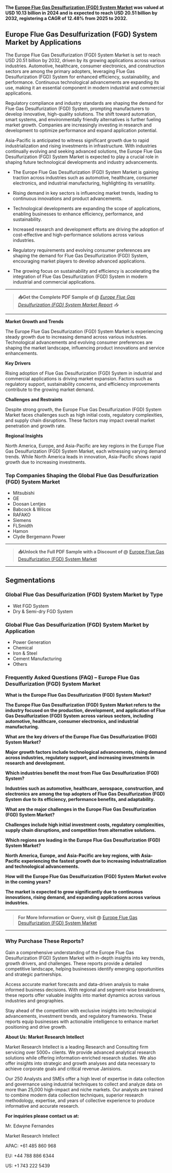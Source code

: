 <p><strong>The <a href="https://www.marketresearchintellect.com/download-sample/?rid=1049747&amp;utm_source=Pulse-April-Europe&amp;utm_medium=852">Europe Flue Gas Desulfurization (FGD) System Market</a> was valued at USD 10.13 billion in 2024 and is expected to reach USD 20.51 billion by 2032, registering a CAGR of 12.48% from 2025 to 2032.</strong></p><h2>Europe Flue Gas Desulfurization (FGD) System Market by Applications&nbsp;</h2><p><p>The Europe Flue Gas Desulfurization (FGD) System Market is set to reach USD 20.51 billion by 2032, driven by its growing applications across various industries. Automotive, healthcare, consumer electronics, and construction sectors are among the primary adopters, leveraging Flue Gas Desulfurization (FGD) System for enhanced efficiency, sustainability, and performance. Continuous technological advancements are expanding its use, making it an essential component in modern industrial and commercial applications.</p><p>Regulatory compliance and industry standards are shaping the demand for Flue Gas Desulfurization (FGD) System, prompting manufacturers to develop innovative, high-quality solutions. The shift toward automation, smart systems, and environmentally friendly alternatives is further fueling market growth. Companies are increasingly investing in research and development to optimize performance and expand application potential.</p><p>Asia-Pacific is anticipated to witness significant growth due to rapid industrialization and rising investments in infrastructure. With industries continually evolving and seeking advanced solutions, the Europe Flue Gas Desulfurization (FGD) System Market is expected to play a crucial role in shaping future technological developments and industry advancements.</p></p><ul><li><p>The Europe Flue Gas Desulfurization (FGD) System Market is gaining traction across industries such as automotive, healthcare, consumer electronics, and industrial manufacturing, highlighting its versatility.</p></li><li><p>Rising demand in key sectors is influencing market trends, leading to continuous innovations and product advancements.</p></li><li><p>Technological developments are expanding the scope of applications, enabling businesses to enhance efficiency, performance, and sustainability.</p></li><li><p>Increased research and development efforts are driving the adoption of cost-effective and high-performance solutions across various industries.</p></li><li><p>Regulatory requirements and evolving consumer preferences are shaping the demand for Flue Gas Desulfurization (FGD) System, encouraging market players to develop advanced applications.</p></li><li><p>The growing focus on sustainability and efficiency is accelerating the integration of Flue Gas Desulfurization (FGD) System in modern industrial and commercial applications.</p></li></ul><hr /><blockquote><p><strong><span class="font-[700]">📥Get the Complete PDF Sample of @ </span></strong><em><span class="font-[700]"><a href="https://www.marketresearchintellect.com/download-sample/?rid=1049747&amp;utm_source=Pulse-April-Europe&amp;utm_medium=852" target="_blank" data-tracking-control-name="article-ssr-frontend-pulse_little-text-block" data-tracking-will-navigate="" data-test-link="">Europe Flue Gas Desulfurization (FGD) System Market Report</a>&nbsp;📥</span></em></p></blockquote><hr /><p class="" data-start="77" data-end="360"><strong data-start="77" data-end="105">Market Growth and Trends</strong></p><p class="" data-start="77" data-end="360">The Europe Flue Gas Desulfurization (FGD) System Market is experiencing steady growth due to increasing demand across various industries. Technological advancements and evolving consumer preferences are shaping the market landscape, influencing product innovations and service enhancements.</p><p class="" data-start="362" data-end="606"><strong data-start="362" data-end="377">Key Drivers</strong></p><p class="" data-start="362" data-end="606">Rising adoption of Flue Gas Desulfurization (FGD) System in industrial and commercial applications is driving market expansion. Factors such as regulatory support, sustainability concerns, and efficiency improvements contribute to the growing market demand.</p><p class="" data-start="608" data-end="849"><strong data-start="608" data-end="637">Challenges and Restraints</strong></p><p class="" data-start="608" data-end="849">Despite strong growth, the Europe Flue Gas Desulfurization (FGD) System Market faces challenges such as high initial costs, regulatory complexities, and supply chain disruptions. These factors may impact overall market penetration and growth rate.</p><p class="" data-start="851" data-end="1095"><strong data-start="851" data-end="872">Regional Insights</strong></p><p class="" data-start="851" data-end="1095">North America, Europe, and Asia-Pacific are key regions in the Europe Flue Gas Desulfurization (FGD) System Market, each witnessing varying demand trends. While North America leads in innovation, Asia-Pacific shows rapid growth due to increasing investments.</p><p><h3>Top Companies Shaping the Global Flue Gas Desulfurization (FGD) System Market </h3><ul><li>Mitsubishi</li><li>GE</li><li>Doosan Lentjes</li><li>Babcock & Wilcox</li><li>RAFAKO</li><li>Siemens</li><li>FLSmidth</li><li>Hamon</li><li>Clyde Bergemann Power</li></ul></p><hr /><blockquote><p><strong>📥Unlock the Full PDF Sample with a Discount of @</strong> <a href="https://www.marketresearchintellect.com/ask-for-discount/?rid=1049747&amp;utm_source=Pulse-April-Europe&amp;utm_medium=852">Europe Flue Gas Desulfurization (FGD) System Market</a></p></blockquote><hr /><p><h2>Segmentations</h2><h3>Global Flue Gas Desulfurization (FGD) System Market by Type</h3><ul><li>Wet FGD System</li><li>Dry & Semi-dry FGD System</li></ul><h3>Global Flue Gas Desulfurization (FGD) System Market by Application</h3><ul><li>Power Generation</li><li>Chemical</li><li>Iron & Steel</li><li>Cement Manufacturing</li><li>Others</li></ul></p><h3><strong>Frequently Asked Questions (FAQ) &ndash; Europe Flue Gas Desulfurization (FGD) System Market</strong></h3><p><strong>What is the Europe Flue Gas Desulfurization (FGD) System Market?</strong></p><p><strong>The Europe Flue Gas Desulfurization (FGD) System Market refers to the industry focused on the production, development, and application of Flue Gas Desulfurization (FGD) System across various sectors, including automotive, healthcare, consumer electronics, and industrial manufacturing.</strong></p><p><strong>What are the key drivers of the Europe Flue Gas Desulfurization (FGD) System Market?</strong></p><p><strong>Major growth factors include technological advancements, rising demand across industries, regulatory support, and increasing investments in research and development.</strong></p><p><strong>Which industries benefit the most from Flue Gas Desulfurization (FGD) System?</strong></p><p><strong>Industries such as automotive, healthcare, aerospace, construction, and electronics are among the top adopters of Flue Gas Desulfurization (FGD) System due to its efficiency, performance benefits, and adaptability.</strong></p><p><strong>What are the major challenges in the Europe Flue Gas Desulfurization (FGD) System Market?</strong></p><p><strong>Challenges include high initial investment costs, regulatory complexities, supply chain disruptions, and competition from alternative solutions.</strong></p><p><strong>Which regions are leading in the Europe Flue Gas Desulfurization (FGD) System Market?</strong></p><p><strong>North America, Europe, and Asia-Pacific are key regions, with Asia-Pacific experiencing the fastest growth due to increasing industrialization and technological advancements.</strong></p><p><strong>How will the Europe Flue Gas Desulfurization (FGD) System Market evolve in the coming years?</strong></p><p><strong>The market is expected to grow significantly due to continuous innovations, rising demand, and expanding applications across various industries.</strong></p><hr /><blockquote><p><span class="font-[700]"><strong>For More Information or Query, visit&nbsp;@</strong>&nbsp;</span><span class="font-[700]"><a href="https://www.marketresearchintellect.com/product/flue-gas-desulfurization-fgd-system-market/?utm_source=Linkedin&utm_medium=852" target="_blank" data-tracking-control-name="article-ssr-frontend-pulse_little-text-block" data-tracking-will-navigate="" data-test-link="">Europe Flue Gas Desulfurization (FGD) System Market</a></span></p></blockquote><hr /><h3><strong data-start="0" data-end="31">Why Purchase These Reports?</strong></h3><p class="" data-start="35" data-end="297">Gain a comprehensive understanding of the Europe Flue Gas Desulfurization (FGD) System Market with in-depth insights into key trends, growth drivers, and challenges. These reports provide a detailed competitive landscape, helping businesses identify emerging opportunities and strategic partnerships.</p><p class="" data-start="299" data-end="540">Access accurate market forecasts and data-driven analysis to make informed business decisions. With regional and segment-wise breakdowns, these reports offer valuable insights into market dynamics across various industries and geographies.</p><p class="" data-start="542" data-end="784">Stay ahead of the competition with exclusive insights into technological advancements, investment trends, and regulatory frameworks. These reports equip businesses with actionable intelligence to enhance market positioning and drive growth.</p><p><strong><span class="font-[700]">About Us: Market Research Intellect</span></strong></p><p><span class="">Market Research Intellect is a leading Research and Consulting firm servicing over 5000+ clients. We provide advanced analytical research solutions while offering information-enriched research studies.&nbsp;</span>We also offer insights into strategic and growth analyses and data necessary to achieve corporate goals and critical revenue Janisions.</p><p><span class="">Our 250 Analysts and SMEs offer a high level of expertise in data collection and governance using industrial techniques to collect and analyze data on more than 25,000 high-impact and niche markets. Our analysts are trained to combine modern data collection techniques, superior research methodology, expertise, and years of collective experience to produce informative and accurate research.</span></p><p><strong>For inquiries please contact us at:</strong></p><p>Mr. Edwyne Fernandes</p><p>Market Research Intellect</p><p>APAC: +61 485 860 968</p><p>EU: +44 788 886 6344</p><p>US: +1 743 222 5439</p>